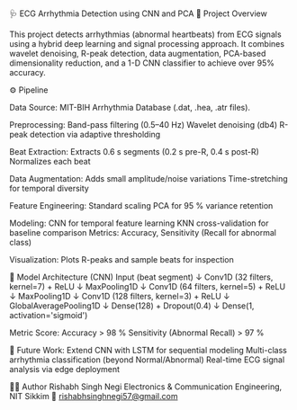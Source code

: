 🩺 ECG Arrhythmia Detection using CNN and PCA
📘 Project Overview

This project detects arrhythmias (abnormal heartbeats) from ECG signals using a hybrid deep learning and signal processing approach.
It combines wavelet denoising, R-peak detection, data augmentation, PCA-based dimensionality reduction, and a 1-D CNN classifier to achieve over 95% accuracy.





⚙️ Pipeline

Data Source: MIT-BIH Arrhythmia Database (.dat, .hea, .atr files).

Preprocessing:
Band-pass filtering (0.5–40 Hz)
Wavelet denoising (db4)
R-peak detection via adaptive thresholding

Beat Extraction:
Extracts 0.6 s segments (0.2 s pre-R, 0.4 s post-R)
Normalizes each beat

Data Augmentation:
Adds small amplitude/noise variations
Time-stretching for temporal diversity

Feature Engineering:
Standard scaling
PCA for 95 % variance retention

Modeling:
CNN for temporal feature learning
KNN cross-validation for baseline comparison
Metrics: Accuracy, Sensitivity (Recall for abnormal class)

Visualization:
Plots R-peaks and sample beats for inspection





🧠 Model Architecture (CNN)
Input (beat segment)
↓
Conv1D (32 filters, kernel=7) + ReLU
↓
MaxPooling1D
↓
Conv1D (64 filters, kernel=5) + ReLU
↓
MaxPooling1D
↓
Conv1D (128 filters, kernel=3) + ReLU
↓
GlobalAveragePooling1D
↓
Dense(128) + Dropout(0.4)
↓
Dense(1, activation='sigmoid')





Metric	Score:
Accuracy	> 98 %
Sensitivity (Abnormal Recall)	> 97 %





🚀 Future Work:
Extend CNN with LSTM for sequential modeling
Multi-class arrhythmia classification (beyond Normal/Abnormal)
Real-time ECG signal analysis via edge deployment



👨‍💻 Author
Rishabh Singh Negi
Electronics & Communication Engineering, NIT Sikkim
📧 rishabhsinghnegi57@gmail.com
